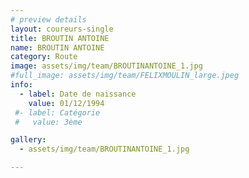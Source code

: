 ```yaml
---
# preview details
layout: coureurs-single
title: BROUTIN ANTOINE
name: BROUTIN ANTOINE
category: Route
image: assets/img/team/BROUTINANTOINE_1.jpg
#full_image: assets/img/team/FELIXMOULIN_large.jpeg
info:
  - label: Date de naissance
    value: 01/12/1994
 #- label: Catégorie 
 #   value: 3ème

gallery:
  - assets/img/team/BROUTINANTOINE_1.jpg

---
```


